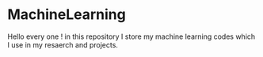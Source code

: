 # MachineLearning
Hello every one !
in this repository I store my machine learning codes which I use in my resaerch and projects.
